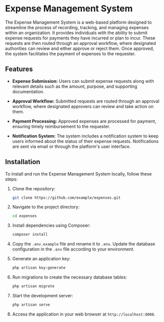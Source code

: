 # Expense Management System

The Expense Management System is a web-based platform designed to streamline the process of recording, tracking, and managing expenses within an organization. It provides individuals with the ability to submit expense requests for payments they have incurred or plan to incur. These requests are then routed through an approval workflow, where designated authorities can review and either approve or reject them. Once approved, the system facilitates the payment of expenses to the requester.

## Features

- **Expense Submission:** Users can submit expense requests along with relevant details such as the amount, purpose, and supporting documentation.

- **Approval Workflow:** Submitted requests are routed through an approval workflow, where designated approvers can review and take action on them.

- **Payment Processing:** Approved expenses are processed for payment, ensuring timely reimbursement to the requester.

- **Notification System:** The system includes a notification system to keep users informed about the status of their expense requests. Notifications are sent via email or through the platform's user interface.
## Installation

To install and run the Expense Management System locally, follow these steps:

1. Clone the repository:

    ```bash
    git clone https://github.com/example/expenses.git
    ```

2. Navigate to the project directory:

    ```bash
    cd expenses
    ```

3. Install dependencies using Composer:

    ```bash
    composer install
    ```

4. Copy the `.env.example` file and rename it to `.env`. Update the database configuration in the `.env` file according to your environment.

5. Generate an application key:

    ```bash
    php artisan key:generate
    ```

6. Run migrations to create the necessary database tables:

    ```bash
    php artisan migrate
    ```

7. Start the development server:

    ```bash
    php artisan serve
    ```

8. Access the application in your web browser at `http://localhost:8000`.
